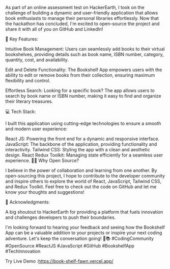 As part of an online assessment test on HackerEarth, I took on the challenge of building a dynamic and user-friendly application that allows book enthusiasts to manage their personal libraries effortlessly. Now that the hackathon has concluded, I'm excited to open-source the project and share it with all of you on GitHub and LinkedIn!

📖 Key Features:

Intuitive Book Management: Users can seamlessly add books to their virtual bookshelves, providing details such as book name, ISBN number, category, quantity, cost, and availability.

Edit and Delete Functionality: The Bookshelf App empowers users with the ability to edit or remove books from their collection, ensuring maximum flexibility and control.

Effortless Search: Looking for a specific book? The app allows users to search by book name or ISBN number, making it easy to find and organize their literary treasures.

💻 Tech Stack:

I built this application using cutting-edge technologies to ensure a smooth and modern user experience:

React JS: Powering the front end for a dynamic and responsive interface.
JavaScript: The backbone of the application, providing functionality and interactivity.
Tailwind CSS: Styling the app with a clean and aesthetic design.
React Redux Toolkit: Managing state efficiently for a seamless user experience.
👨‍💻 Why Open Source?

I believe in the power of collaboration and learning from one another. By open-sourcing this project, I hope to contribute to the developer community and inspire others to explore the world of React, JavaScript, Tailwind CSS, and Redux Toolkit. Feel free to check out the code on GitHub and let me know your thoughts and suggestions!

🙏 Acknowledgments:

A big shoutout to HackerEarth for providing a platform that fuels innovation and challenges developers to push their boundaries.

I'm looking forward to hearing your feedback and seeing how the Bookshelf App can be a valuable addition to your projects or inspire your next coding adventure. Let's keep the conversation going! 🚀📚 #CodingCommunity #OpenSource #ReactJS #JavaScript #GitHub #BookshelfApp #TechInnovation



Try Live Demo :https://book-shelf-fawn.vercel.app/
